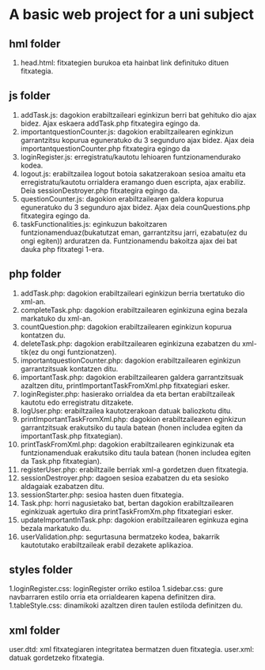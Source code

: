 # A basic web project for a uni subject

##  hml folder

1. head.html: fitxategien burukoa eta hainbat link definituko dituen fitxategia.

## js folder

1. addTask.js:  dagokion erabiltzaileari eginkizun berri bat gehituko dio ajax bidez. Ajax eskaera addTask.php fitxategira egingo da.
1. importantquestionCounter.js: dagokion erabiltzailearen eginkizun garrantzitsu kopurua eguneratuko du 3 segunduro ajax bidez. Ajax deia importantquestionCounter.php fitxategira egingo da
1. loginRegister.js: erregistratu/kautotu lehioaren funtzionamendurako kodea.
1. logout.js: erabiltzailea logout botoia sakatzerakoan sesioa amaitu eta erregistratu/kautotu orrialdera eramango duen escripta, ajax erabiliz. Deia sessionDestroyer.php fitxategira egingo da.
1. questionCounter.js: dagokion erabiltzailearen galdera kopurua eguneratuko du 3 segunduro ajax bidez. Ajax deia counQuestions.php fitxategira egingo da.
1. taskFunctionalities.js: eginkuzun bakoitzaren funtzionamenduaz(bukatutzat eman, garrantzitsu jarri, ezabatu(ez du ongi egiten)) arduratzen da. Funtzionamendu bakoitza ajax dei bat dauka php fitxategi 1-era.

## php folder
1. addTask.php: dagokion erabiltzaileari eginkizun berria txertatuko dio xml-an.
1. completeTask.php: dagokion erabiltzailearen eginkizuna egina bezala markatuko du xml-an.
1. countQuestion.php: dagokion erabiltzailearen eginkizun kopurua kontatzen du.
1. deleteTask.php: dagokion erabiltzailearen eginkizuna ezabatzen du xml-tik(ez du ongi funtzionatzen).
1. importantquestionCounter.php: dagokion erabiltzailearen eginkizun garrantzitsuak kontatzen ditu.
1. importantTask.php: dagokion erabiltzailearen galdera garrantzitsuak azaltzen ditu, printImportantTaskFromXml.php fitxategiari esker.
1. loginRegister.php: hasierako orrialdea da eta bertan erabiltzaileak kautotu edo erregistratu ditzakete.
1. logUser.php: erabiltzailea kautotzerakoan datuak baliozkotu ditu.
1. printImportantTaskFromXml.php: dagokion erabiltzailearen eginkizun garrantzitsuak erakutsiko du taula batean (honen includea egiten da importantTask.php fitxategian).
1. printTaskFromXml.php: dagokion erabiltzailearen eginkizunak eta funtzionamenduak erakutsiko ditu taula batean (honen includea egiten da Task.php fitxategian).
1. registerUser.php: erabiltzaile berriak xml-a gordetzen duen fitxategia.
1. sessionDestroyer.php: dagoen sesioa ezabatzen du eta sesioko aldagaiak ezabatzen ditu.
1. sessionStarter.php: sesioa hasten duen fitxategia.
1. Task.php: horri nagusietako bat, bertan dagokion erabiltzailearen eginkizuak agertuko dira printTaskFromXm.php fitxategiari esker.
1. updateImportantInTask.php: dagokion erabiltzailearen eginkuza egina bezala markatuko du. 
1. userValidation.php: segurtasuna bermatzeko kodea, bakarrik kautotutako erabiltzaileak erabil dezakete aplikazioa.

## styles folder

1.loginRegister.css: loginRegister orriko estiloa 
1.sidebar.css: gure navbarraren estilo orria eta orrialdearen kapena definitzen dira.
1.tableStyle.css: dinamikoki azaltzen diren taulen estiloda definitzen du.

## xml folder

user.dtd: xml fitxategiaren integritatea bermatzen duen fitxategia.
user.xml: datuak gordetzeko fitxategia.